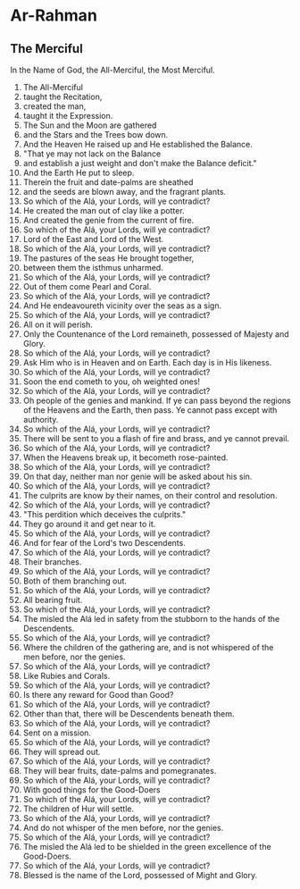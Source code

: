 # Ar-Rahman
## The Merciful

In the Name of God, the All-Merciful, the Most Merciful.

1. The All-Merciful
2. taught the Recitation,
3. created the man,
4. taught it the Expression.
5. The Sun and the Moon are gathered
6. and the Stars and the Trees bow down.
7. And the Heaven He raised up and He established the Balance.
8. "That ye may not lack on the Balance
9. and establish a just weight and don't make the Balance deficit."
10. And the Earth He put to sleep.
11. Therein the fruit and date-palms are sheathed
12. and the seeds are blown away, and the fragrant plants.
13. So which of the Alá, your Lords, will ye contradict?
14. He created the man out of clay like a potter.
15. And created the genie from the current of fire.
16. So which of the Alá, your Lords, will ye contradict?
17. Lord of the East and Lord of the West.
18. So which of the Alá, your Lords, will ye contradict?
19. The pastures of the seas He brought together,
20. between them the isthmus unharmed.
21. So which of the Alá, your Lords, will ye contradict?
22. Out of them come Pearl and Coral.
23. So which of the Alá, your Lords, will ye contradict?
24. And He endeavoureth vicinity over the seas as a sign.
25. So which of the Alá, your Lords, will ye contradict?
26. All on it will perish.
27. Only the Countenance of the Lord remaineth, possessed of Majesty and Glory.
28. So which of the Alá, your Lords, will ye contradict?
29. Ask Him who is in Heaven and on Earth. Each day is in His likeness.
30. So which of the Alá, your Lords, will ye contradict?
31. Soon the end cometh to you, oh weighted ones!
32. So which of the Alá, your Lords, will ye contradict?
33. Oh people of the genies and mankind. If ye can pass beyond the regions of the Heavens and the Earth, then pass. Ye cannot pass except with authority.
34. So which of the Alá, your Lords, will ye contradict?
35. There will be sent to you a flash of fire and brass, and ye cannot prevail.
36. So which of the Alá, your Lords, will ye contradict?
37. When the Heavens break up, it becometh rose-painted.
38. So which of the Alá, your Lords, will ye contradict?
39. On that day, neither man nor genie will be asked about his sin.
40. So which of the Alá, your Lords, will ye contradict?
41. The culprits are know by their names, on their control and resolution.
42. So which of the Alá, your Lords, will ye contradict?
43. "This perdition which deceives the culprits."
44. They go around it and get near to it.
45. So which of the Alá, your Lords, will ye contradict?
46. And for fear of the Lord's two Descendents.
47. So which of the Alá, your Lords, will ye contradict?
48. Their branches.
49. So which of the Alá, your Lords, will ye contradict?
50. Both of them branching out.
51. So which of the Alá, your Lords, will ye contradict?
52. All bearing fruit.
53. So which of the Alá, your Lords, will ye contradict?
54. The misled the Alá led in safety from the stubborn to the hands of the Descendents.
55. So which of the Alá, your Lords, will ye contradict?
56. Where the children of the gathering are, and is not whispered of the men before, nor the genies.
57. So which of the Alá, your Lords, will ye contradict?
58. Like Rubies and Corals.
59. So which of the Alá, your Lords, will ye contradict?
60. Is there any reward for Good than Good?
61. So which of the Alá, your Lords, will ye contradict?
62. Other than that, there will be Descendents beneath them.
63. So which of the Alá, your Lords, will ye contradict?
64. Sent on a mission.
65. So which of the Alá, your Lords, will ye contradict?
66. They will spread out.
67. So which of the Alá, your Lords, will ye contradict?
68. They will bear fruits, date-palms and pomegranates.
69. So which of the Alá, your Lords, will ye contradict?
70. With good things for the Good-Doers
71. So which of the Alá, your Lords, will ye contradict?
72. The children of Hur will settle.
73. So which of the Alá, your Lords, will ye contradict?
74. And do not whisper of the men before, nor the genies.
75. So which of the Alá, your Lords, will ye contradict?
76. The misled the Alá led to be shielded in the green excellence of the Good-Doers.
77. So which of the Alá, your Lords, will ye contradict?
78. Blessed is the name of the Lord, possessed of Might and Glory.
